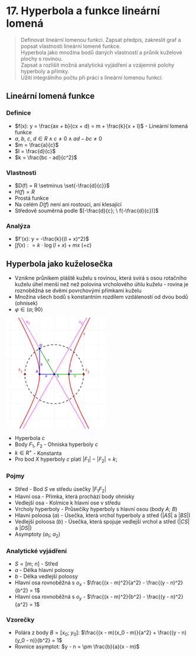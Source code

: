 # 17. Hyperbola a funkce lineární lomená

> Definovat lineární lomenou funkci. Zapsat předpis, zakreslit graf a popsat vlastnosti lineární lomené funkce. \
> Hyperbola jako množina bodů daných vlastností a průnik kuželové plochy s rovinou. \
> Zapsat a rozlišit možná analytická vyjádření a vzájemné polohy hyperboly a přímky. \
> Užití integrálního počtu při práci s lineární lomenou funkcí.

## Lineární lomená funkce

### Definice

- $f(x): y = \frac{ax + b}{cx + d} = m + \frac{k}{x + l}$ - Lineární lomená funkce
- $a, \ b, \ c, \ d \in R \land c \neq 0 \land ad - bc \neq 0$
- $m = \frac{a}{c}$
- $l = \frac{d}{c}$
- $k = \frac{bc - ad}{c^2}$

### Vlastnosti

- $D(f) = R \setminus \set{-\frac{d}{c}}$
- $H(f) = R$
- Prostá funkce
- Na celém $D(f)$ není ani rostoucí, ani klesající
- Středově souměrná podle $[-\frac{d}{c}; \ f(-\frac{d}{c})]$

### Analýza

- $f'(x): y = -\frac{k}{(l + x)^2}$
- $\int f(x): = k \cdot \log (l + x) + mx \ (+ c)$

## Hyperbola jako kuželosečka

- Vznikne průnikem pláště kuželu s rovinou, která svírá s osou rotačního kuželu úhel menší než než polovina vrcholového úhlu kuželu - rovina je roznoběžná se dvěmi povrchovými přímkami kuželu
- Množina všech bodů s konstantním rozdílem vzdáleností od dvou bodů (ohnisek)
- $\varphi \in ( \alpha ; 90 \rangle$

![Hyperbola](./hyperbola.png)

- Hyperbola $c$
- Body $F_1$, $F_2$ - Ohniska hyperboly $c$
- $k \in R^+$ - Konstanta
- Pro bod $X$ hyperboly $c$ platí $|F_1| - |F_2| = k$;

### Pojmy

- Střed - Bod $S$ ve středu úsečky $|F_1 F_2|$
- Hlavní osa - Přímka, která prochází body ohnisky
- Vedlejší osa - Kolmice k hlavní ose v středu
- Vrcholy hyperboly - Průsečíky hyperboly s hlavní osou (body $A$; $B$)
- Hlavní poloosa ($a$) - Úsečka, která vrchol hyperboly a střed ($|AS|$ a $|BS|$)
- Vedlejší poloosa ($b$) - Úsečka, která spojuje vedlejší vrchol a střed ($|CS|$ a $|DS|$)
- Asymptoty ($a_1$; $a_2$)

### Analytické vyjádření

- $S = [m; \ n]$ - Střed
- $a$ - Délka hlavní poloosy
- $b$ - Délka vedlejší poloosy
- Hlavní osa rovnoběžná s $o_x$ - $\frac{(x - m)^2}{a^2} - \frac{(y - n)^2}{b^2} = 1$
- Hlavní osa rovnoběžná s $o_y$ - $\frac{(x - m)^2}{b^2} - \frac{(y - n)^2}{a^2} = 1$

### Vzorečky

- Polára z body $B = [x_0; \ y_0]$: $\frac{(x - m)(x_0 - m)}{a^2} + \frac{(y - n)(y_0 - n)}{b^2} = 1$
- Rovnice asymptot: $y - n = \pm \frac{b}{a}(x - m)$
